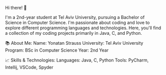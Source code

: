 Hi there! 👋

I'm a 2nd-year student at Tel Aviv University, pursuing a Bachelor of Science in Computer Science. 
I'm passionate about coding and love to explore different programming languages and technologies. 
Here, you'll find a collection of my coding projects primarily in Java, C, and Python.

📚 About Me:
Name: Yonatan Strauss
University: Tel Aviv University
Program: BSc in Computer Science
Year: 2nd Year

📈 Skills & Technologies:
Languages: Java, C, Python
Tools: PyCharm, Intellij, VSCode, Spyder
